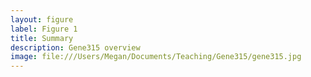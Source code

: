 ```yaml
---
layout: figure
label: Figure 1
title: Summary
description: Gene315 overview
image: file:///Users/Megan/Documents/Teaching/Gene315/gene315.jpg
---
```

